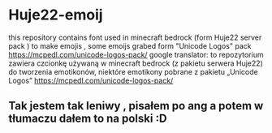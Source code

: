 # Huje22-emoij
this repository contains font used in minecraft bedrock (form Huje22 server pack ) to make emojis , some emoijs grabed form "Unicode Logos" pack https://mcpedl.com/unicode-logos-pack/
google translator: 
to repozytorium zawiera czcionkę używaną w minecraft bedrock (z pakietu serwera Huje22) do tworzenia emotikonów, niektóre emotikony pobrane z pakietu „Unicode Logos” https://mcpedl.com/unicode-logos-pack/

## Tak jestem tak leniwy , pisałem po ang a potem w tłumaczu dałem to na polski :D
